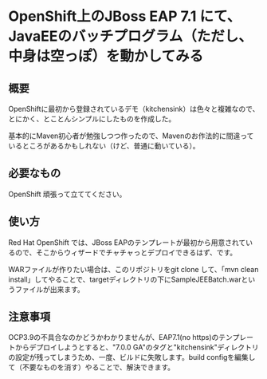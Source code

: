 OpenShift上のJBoss EAP 7.1 にて、JavaEEのバッチプログラム（ただし、中身は空っぽ）を動かしてみる
====

## 概要
OpenShiftに最初から登録されているデモ（kitchensink）は色々と複雑なので、とにかく、とことんシンプルにしたものを作成した。

基本的にMaven初心者が勉強しつつ作ったので、Mavenのお作法的に間違っているところがあるかもしれない（けど、普通に動いている）。

## 必要なもの
OpenShift  頑張って立ててください。

## 使い方
Red Hat OpenShift では、JBoss EAPのテンプレートが最初から用意されているので、そこからウィザードでチャチャっとデプロイできるはず、です。

WARファイルが作りたい場合は、このリポジトリをgit clone して、「mvn clean install」してやることで、targetディレクトリの下にSampleJEEBatch.warというファイルが出来ます。

## 注意事項
OCP3.9の不具合なのかどうかわかりませんが、EAP7.1(no https)のテンプレートからデプロイしようとすると、"7.0.0 GA"のタグと"kitchensink"ディレクトリの設定が残ってしまうため、一度、ビルドに失敗します。build configを編集して（不要なものを消す）やることで、解決できます。
